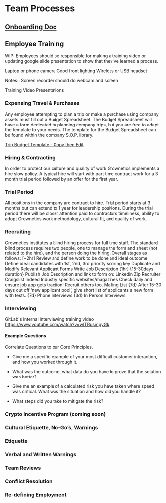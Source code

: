 # Team Processes

## [Onboarding Doc](onboarding.md)

## Employee Training

WIP: Employees should be responsible for making a training video or updating google slide presentation to show that they've learned a process.

Laptop or phone camera
Good front lighting 
Wireless or USB headset

Notes::
Screen recorder should do webcam and screen

Training Video Presentations

### Expensing Travel & Purchases

Any employee attempting to plan a trip or make a purchase using company assets must fill out a Budget Spreadsheet. The Budget Spreadsheet will have a form dedicated to planning company trips, but you are free to adapt the template to your needs. The template for the Budget Spreadsheet can be found within the company S.O.P. library. 

[Trip Budget Template - Copy then Edit](https://docs.google.com/spreadsheets/d/1tqnrxZTxgHABsVg2uL2nLyfwv0By9Ae-ZbnDcWU9pd8/edit?usp=sharing)

### Hiring & Contracting

In order to protect our culture and quality of work Grownetics implements a hire slow policy. A typical hire will start with part time contract work for a 3 month trial period followed by an offer for the first year. 

### Trial Period

All positions in the company are contract to hire. Trial period starts at 3 months but can extend to 1 year for leadership positions. During the trial period there will be closer attention paid to contractors timeliness, ability to adopt Grownetics work methodology, cultural fit, and quality of work.

### Recruiting

Grownetics institutes a blind hiring process for full time staff. The standard blind process requires two people, one to manage the form and sheet (not related to the hire), and the person doing the hiring.
Overall stages as follows:
[~2hr] Review and define work to be done and ideal outcome
Define ideal candidates with 1st, 2nd, 3rd priority scoring key
Duplicate and Modify Relevant Applicant Forms
Write Job Description
[1hr] {15-30days duration} Publish Job Description and link to form on:
Linkedin
Zip Recruiter
Craigslist
Indeed
Industry specific websites/magazines
Check daily and ensure job app gets traction!
Recruit others too.
Mailing List
{7d} After 15-30 days cut off ‘new applicant pool’, give short list of applicants a new form with tests.
{7d} Phone Interviews
{3d} In Person Interviews

### Interviewing

GitLab's internal interviewing training video https://www.youtube.com/watch?v=wlTRusmpyGk

#### Example Questions

Correlate Questions to our Core Principles.

* Give me a specific example of your most difficult customer interaction, and how you worked through it.
* What was the outcome, what data do you have to prove that the solution was better?

* Give me an example of a calculated risk you have taken where speed was critical. What was the situation and how did you handle it?
* What steps did you take to mitigate the risk?

### Crypto Incentive Program (coming soon)

### Cultural Etiquette, No-Go’s, Warnings

### Etiquette

### Verbal and Written Warnings

### Team Reviews

### Conflict Resolution

### Re-defining Employment
